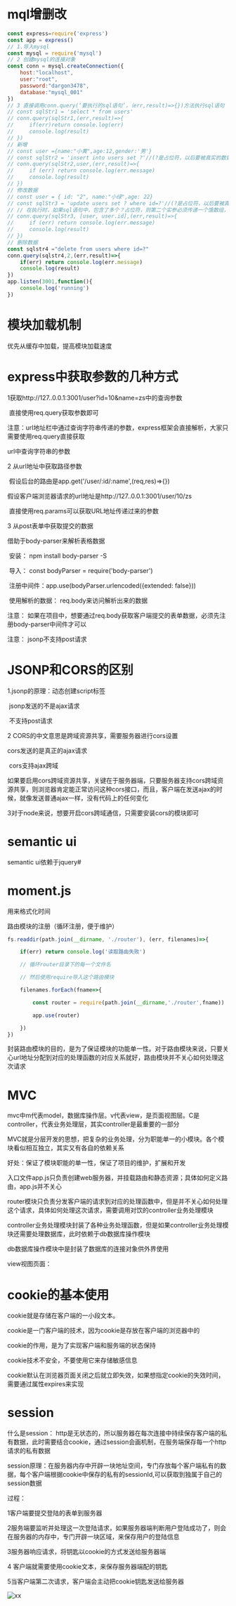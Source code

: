 # mql增删改

```js
const express=require('express')
const app = express()
// 1.导入mysql
const mysql = require('mysql')
// 2 创建mysql的连接对象
const conn = mysql.createConnection({
    host:"localhost",
    user:"root",
    password:"dargon3478",
    database:"mysql_001"
})
// 3 直接调用conn.query(‘要执行的sql语句’，（err,result)=>{})方法执行sql语句
// const sqlStr1 = 'select * from users'
// conn.query(sqlStr1,(err,result)=>{
//     if(err)return console.log(err)
//     console.log(result)
// })
// 新增
// const user ={name:"小黄",age:12,gender:'男'}
// const sqlStr2 = 'insert into users set ?'//(?是占位符，以后要被真实的数据替换,这种语句仅限制在node环境下的mql使用)
// conn.query(sqlStr2,user,(err,result)=>{
//     if (err) return console.log(err.message)
//     console.log(result)
// })
// 修改数据
// const user = { id: "2", name:"小绿",age: 22}
// const sqlStr3 = 'update users set ? where id=?'//(?是占位符，以后要被真实的数据替换,这种语句仅限制在node环境下的mql使用)
// // 在执行时，如果sql语句中，包含了多个？占位符，则第二个实参必须传递一个饿数组，数组中的每一项，都要和sql语句中的？对应上
// conn.query(sqlStr3, [user, user.id],(err,result)=>{
//     if (err) return console.log(err.message)
//     console.log(result)
// })
// 删除数据
const sqlstr4 ="delete from users where id=?"
conn.query(sqlstr4,2,(err,result)=>{
    if(err) return console.log(err.message)
    console.log(result)
})
app.listen(3001,function(){
    console.log('running')
})
```

# 模块加载机制

优先从缓存中加载，提高模块加载速度

# express中获取参数的几种方式

1获取http://127..0.0.1:3001/user?id=10&name=zs中的查询参数

​    直接使用req.query获取参数即可

​     注意：url地址栏中通过查询字符串传递的参数，express框架会直接解析，大家只需要使用req.query直接获取

url中查询字符串的参数

2 从url地址中获取路径参数

​    假设后台的路由是app.get('/user/:id/:name',(req,res)=>{})

   假设客户端浏览器请求的url地址是http://127..0.0.1:3001/user/10/zs

​    直接使用req.params可以获取URL地址传递过来的参数

3 从post表单中获取提交的数据

   借助于body-parser来解析表格数据

​     安装： npm install body-parser -S

​      导入： const bodyParser = require('body-parser')

​     注册中间件：app.use(bodyParser.urlencoded({extended: false}))

​    使用解析的数据： req.body来访问解析出来的数据

注意： 如果在项目中，想要通过req.body获取客户端提交的表单数据，必须先注册body-parser中间件才可以

注意： jsonp不支持post请求

# JSONP和CORS的区别

1.jsonp的原理：动态创建script标签

​     jsonp发送的不是ajax请求

​    不支持post请求

2 CORS的中文意思是跨域资源共享，需要服务器进行cors设置

   cors发送的是真正的ajax请求

​    cors支持ajax跨域

​    如果要启用cors跨域资源共享，关键在于服务器端，只要服务器支持cors跨域资源共享，则浏览器肯定能正常访问这种cors接口，而且，客户端在发送ajax的时候，就像发送普通ajax一样，没有代码上的任何变化

3对于node来说，想要开启cors跨域通信，只需要安装cors的模块即可

# semantic ui

semantic ui依赖于jquery#

# moment.js

用来格式化时间

路由模块的注册（循环注册，便于维护）

```js
fs.readdir(path.join(__dirname, './router'), (err, filenames)=>{

    if(err) return console.log('读取路由失败')

    // 循环router目录下的每一个文件名

    // 然后使用require导入这个路由模块

    filenames.forEach(fname=>{

        const router = require(path.join(__dirname,'./router',fname))

        app.use(router)

    })
})
```



封装路由模块的目的，是为了保证模块的功能单一性。对于路由模块来说，只要关心url地址分配到对应的处理函数的对应关系就好，路由模块并不关心如何处理这次请求

# MVC

mvc中m代表model，数据库操作层。v代表view，是页面视图层。C是controller，代表业务处理层，其实controller是最重要的一部分

MVC就是分层开发的思想，把复杂的业务处理，分为职能单一的小模块。各个模块看似相互独立，其实又有各自的依赖关系

好处：保证了模块职能的单一性，保证了项目的维护，扩展和开发

入口文件app.js只负责创建web服务器，并挂载路由和静态资源；具体如何定义路由，app.js并不关心

router模块只负责分发客户端的请求到对应的处理函数中，但是并不关心如何处理这个请求，具体如何处理这次请求，需要调用对饮的controller业务处理模块

controller业务处理模块封装了各种业务处理函数，但是如果controller业务处理模块还需要处理数据库，此时依赖于db数据库操作模块

db数据库操作模块中是封装了数据库的连接对象供外界使用

view视图页面：

# cookie的基本使用

cookie就是存储在客户端的一小段文本。

cookie是一门客户端的技术，因为cookie是存放在客户端的浏览器中的

cookie的作用，是为了实现客户端和服务端的状态保持

cookie技术不安全，不要使用它来存储敏感信息

cookie默认在浏览器页面关闭之后就立即失效，如果想指定cookie的失效时间，需要通过属性expires来实现

# session

什么是session： http是无状态的，所以服务器在每次连接中持续保存客户端的私有数据，此时需要结合cookie，通过session会画机制，在服务端保存每一个http请求的私有数据

session原理：在服务器内存中开辟一块地址空间，专门存放每个客户端私有的数据，每个客户端根据cookie中保存的私有的sessionId,可以获取到独属于自己的session数据

过程： 

1客户端要提交登陆的表单到服务器

2服务端要监听并处理这一次登陆请求，如果服务器端判断用户登陆成功了，则会在服务器的内存中，专门开辟一块区域，来保存用户的登陆信息

3服务器响应请求，将钥匙以cookie的方式发送给服务器端

4 客户端就需要使用cookie文本，来保存服务器端配的钥匙

5当客户端第二次请求，客户端会主动把cookie钥匙发送给服务器

![xx](images/xx.png)